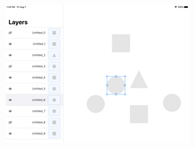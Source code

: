 <p align="center">
  <img src="https://github.com/PJCSpencer/LiveSurfaceDraw/blob/master/preview_20200807-1334.png" alt="Preview"/>
</p>
